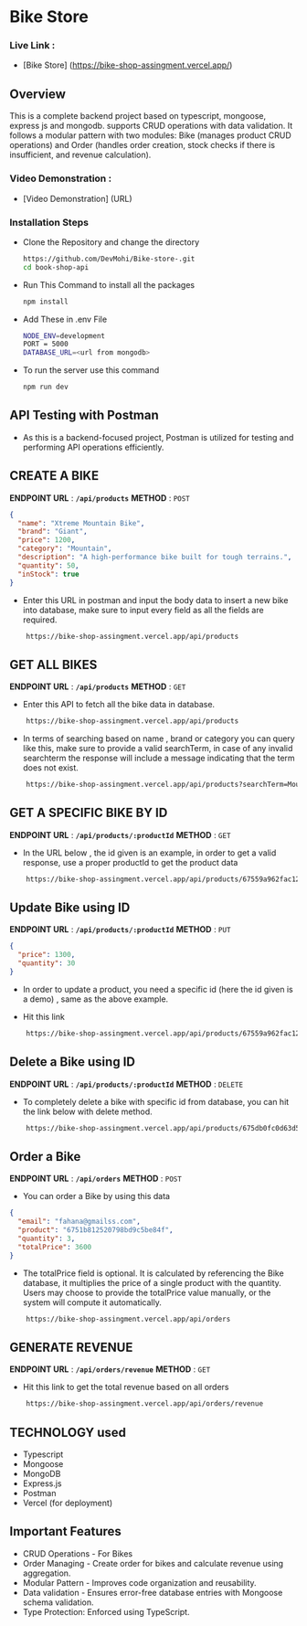# Bike Store

### Live Link :

- [Bike Store] (https://bike-shop-assingment.vercel.app/)

## Overview

This is a complete backend project based on typescript, mongoose, express js and mongodb. supports CRUD operations with data validation. It follows a modular pattern with two modules: Bike (manages product CRUD operations) and Order (handles order creation, stock checks if there is insufficient, and revenue calculation).

### Video Demonstration :

- [Video Demonstration] (URL)

### Installation Steps

- Clone the Repository and change the directory 

  ```bash
  https://github.com/DevMohi/Bike-store-.git
  cd book-shop-api
  ```

- Run This Command to install all the packages 

  ```bash
  npm install
  ```

- Add These in .env File

  ```bash
  NODE_ENV=development
  PORT = 5000
  DATABASE_URL=<url from mongodb>
  ```

- To run the server use this command
  ```bash
  npm run dev
  ```

## API Testing with Postman

- As this is a backend-focused project, Postman is utilized for testing and performing API operations efficiently.

## CREATE A BIKE

**ENDPOINT URL** : **`/api/products`**
**METHOD** : `POST`

```json
{
  "name": "Xtreme Mountain Bike",
  "brand": "Giant",
  "price": 1200,
  "category": "Mountain",
  "description": "A high-performance bike built for tough terrains.",
  "quantity": 50,
  "inStock": true
}
```

- Enter this URL in postman and input the body data to insert a new bike into database, make sure to input every field as all the fields are required.

```bash
    https://bike-shop-assingment.vercel.app/api/products
```

## GET ALL BIKES

**ENDPOINT URL** : **`/api/products`**
**METHOD** : `GET`

- Enter this API to fetch all the bike data in database.

```bash
    https://bike-shop-assingment.vercel.app/api/products
```

- In terms of searching based on name , brand or category you can query like this, make sure to provide a valid searchTerm, in case of any invalid searchterm the response will include a message indicating that the term does not exist.

```bash
    https://bike-shop-assingment.vercel.app/api/products?searchTerm=Mountain
```

## GET A SPECIFIC BIKE BY ID

**ENDPOINT URL** : **`/api/products/:productId`**
**METHOD** : `GET`

- In the URL below , the id given is an example, in order to get a valid response, use a proper productId to get the product data

```bash
    https://bike-shop-assingment.vercel.app/api/products/67559a962fac1233405aeb7c
```

## Update Bike using ID

**ENDPOINT URL** : **`/api/products/:productId`**
**METHOD** : `PUT`

```json
{
  "price": 1300,
  "quantity": 30
}
```

- In order to update a product, you need a specific id (here the id given is a demo) , same as the above example.

- Hit this link

```bash
    https://bike-shop-assingment.vercel.app/api/products/67559a962fac1233405aeb7c
```

## Delete a Bike using ID

**ENDPOINT URL** : **`/api/products/:productId`**
**METHOD** : `DELETE`

- To completely delete a bike with specific id from database, you can hit the link below with delete method.

```bash
    https://bike-shop-assingment.vercel.app/api/products/675db0fc0d63d5f8e4b308a5
```

## Order a Bike

**ENDPOINT URL** : **`/api/orders`**
**METHOD** : `POST`

- You can order a Bike by using this data

```json
{
  "email": "fahana@gmailss.com",
  "product": "6751b812520798bd9c5be84f",
  "quantity": 3,
  "totalPrice": 3600
}
```

- The totalPrice field is optional. It is calculated by referencing the Bike database, it multiplies the price of a single product with the quantity. Users may choose to provide the totalPrice value manually, or the system will compute it automatically.

```bash
    https://bike-shop-assingment.vercel.app/api/orders
```

## GENERATE REVENUE

**ENDPOINT URL** : **`/api/orders/revenue`**
**METHOD** : `GET`

- Hit this link to get the total revenue based on all orders

```bash
    https://bike-shop-assingment.vercel.app/api/orders/revenue
```


## TECHNOLOGY used

- Typescript
- Mongoose
- MongoDB
- Express.js
- Postman
- Vercel (for deployment)

## Important Features

- CRUD Operations - For Bikes
- Order Managing - Create order for bikes and calculate revenue using aggregation.
- Modular Pattern - Improves code organization and reusability.
- Data validation - Ensures error-free database entries with Mongoose schema validation.
- Type Protection: Enforced using TypeScript.